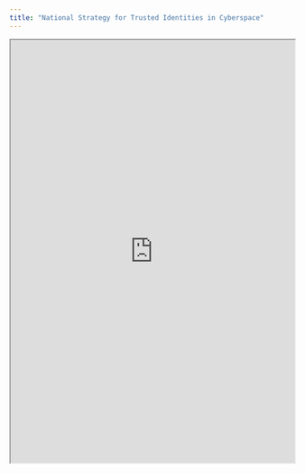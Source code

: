 ```yaml
---
title: "National Strategy for Trusted Identities in Cyberspace"
---
```




<iframe height="750" width="100%" src="https://ewelton.github.io/ktest/wiki.html#National%20Strategy%20for%20Trusted%20Identities%20in%20Cyberspace"></iframe>
